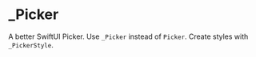 # _Picker

A better SwiftUI Picker. Use `_Picker` instead of `Picker`. Create styles with `_PickerStyle`.
